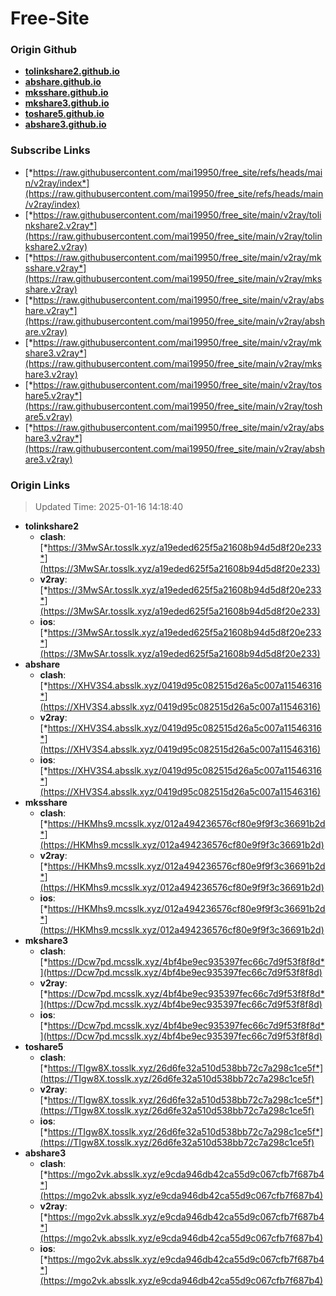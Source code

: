 # Free-Site

### Origin Github

- [**tolinkshare2.github.io**](https://github.com/tolinkshare2/tolinkshare2.github.io)
- [**abshare.github.io**](https://github.com/abshare/abshare.github.io)
- [**mksshare.github.io**](https://github.com/mksshare/mksshare.github.io)
- [**mkshare3.github.io**](https://github.com/mkshare3/mkshare3.github.io)
- [**toshare5.github.io**](https://github.com/toshare5/toshare5.github.io)
- [**abshare3.github.io**](https://github.com/abshare3/abshare3.github.io)

### Subscribe Links

- [*https://raw.githubusercontent.com/mai19950/free_site/refs/heads/main/v2ray/index*](https://raw.githubusercontent.com/mai19950/free_site/refs/heads/main/v2ray/index)
- [*https://raw.githubusercontent.com/mai19950/free_site/main/v2ray/tolinkshare2.v2ray*](https://raw.githubusercontent.com/mai19950/free_site/main/v2ray/tolinkshare2.v2ray)
- [*https://raw.githubusercontent.com/mai19950/free_site/main/v2ray/mksshare.v2ray*](https://raw.githubusercontent.com/mai19950/free_site/main/v2ray/mksshare.v2ray)
- [*https://raw.githubusercontent.com/mai19950/free_site/main/v2ray/abshare.v2ray*](https://raw.githubusercontent.com/mai19950/free_site/main/v2ray/abshare.v2ray)
- [*https://raw.githubusercontent.com/mai19950/free_site/main/v2ray/mkshare3.v2ray*](https://raw.githubusercontent.com/mai19950/free_site/main/v2ray/mkshare3.v2ray)
- [*https://raw.githubusercontent.com/mai19950/free_site/main/v2ray/toshare5.v2ray*](https://raw.githubusercontent.com/mai19950/free_site/main/v2ray/toshare5.v2ray)
- [*https://raw.githubusercontent.com/mai19950/free_site/main/v2ray/abshare3.v2ray*](https://raw.githubusercontent.com/mai19950/free_site/main/v2ray/abshare3.v2ray)

### Origin Links

> Updated Time: 2025-01-16 14:18:40

- **tolinkshare2**
  - **clash**: [*https://3MwSAr.tosslk.xyz/a19eded625f5a21608b94d5d8f20e233*](https://3MwSAr.tosslk.xyz/a19eded625f5a21608b94d5d8f20e233)
  - **v2ray**: [*https://3MwSAr.tosslk.xyz/a19eded625f5a21608b94d5d8f20e233*](https://3MwSAr.tosslk.xyz/a19eded625f5a21608b94d5d8f20e233)
  - **ios**: [*https://3MwSAr.tosslk.xyz/a19eded625f5a21608b94d5d8f20e233*](https://3MwSAr.tosslk.xyz/a19eded625f5a21608b94d5d8f20e233)
- **abshare**
  - **clash**: [*https://XHV3S4.absslk.xyz/0419d95c082515d26a5c007a11546316*](https://XHV3S4.absslk.xyz/0419d95c082515d26a5c007a11546316)
  - **v2ray**: [*https://XHV3S4.absslk.xyz/0419d95c082515d26a5c007a11546316*](https://XHV3S4.absslk.xyz/0419d95c082515d26a5c007a11546316)
  - **ios**: [*https://XHV3S4.absslk.xyz/0419d95c082515d26a5c007a11546316*](https://XHV3S4.absslk.xyz/0419d95c082515d26a5c007a11546316)
- **mksshare**
  - **clash**: [*https://HKMhs9.mcsslk.xyz/012a494236576cf80e9f9f3c36691b2d*](https://HKMhs9.mcsslk.xyz/012a494236576cf80e9f9f3c36691b2d)
  - **v2ray**: [*https://HKMhs9.mcsslk.xyz/012a494236576cf80e9f9f3c36691b2d*](https://HKMhs9.mcsslk.xyz/012a494236576cf80e9f9f3c36691b2d)
  - **ios**: [*https://HKMhs9.mcsslk.xyz/012a494236576cf80e9f9f3c36691b2d*](https://HKMhs9.mcsslk.xyz/012a494236576cf80e9f9f3c36691b2d)
- **mkshare3**
  - **clash**: [*https://Dcw7pd.mcsslk.xyz/4bf4be9ec935397fec66c7d9f53f8f8d*](https://Dcw7pd.mcsslk.xyz/4bf4be9ec935397fec66c7d9f53f8f8d)
  - **v2ray**: [*https://Dcw7pd.mcsslk.xyz/4bf4be9ec935397fec66c7d9f53f8f8d*](https://Dcw7pd.mcsslk.xyz/4bf4be9ec935397fec66c7d9f53f8f8d)
  - **ios**: [*https://Dcw7pd.mcsslk.xyz/4bf4be9ec935397fec66c7d9f53f8f8d*](https://Dcw7pd.mcsslk.xyz/4bf4be9ec935397fec66c7d9f53f8f8d)
- **toshare5**
  - **clash**: [*https://TIgw8X.tosslk.xyz/26d6fe32a510d538bb72c7a298c1ce5f*](https://TIgw8X.tosslk.xyz/26d6fe32a510d538bb72c7a298c1ce5f)
  - **v2ray**: [*https://TIgw8X.tosslk.xyz/26d6fe32a510d538bb72c7a298c1ce5f*](https://TIgw8X.tosslk.xyz/26d6fe32a510d538bb72c7a298c1ce5f)
  - **ios**: [*https://TIgw8X.tosslk.xyz/26d6fe32a510d538bb72c7a298c1ce5f*](https://TIgw8X.tosslk.xyz/26d6fe32a510d538bb72c7a298c1ce5f)
- **abshare3**
  - **clash**: [*https://mgo2vk.absslk.xyz/e9cda946db42ca55d9c067cfb7f687b4*](https://mgo2vk.absslk.xyz/e9cda946db42ca55d9c067cfb7f687b4)
  - **v2ray**: [*https://mgo2vk.absslk.xyz/e9cda946db42ca55d9c067cfb7f687b4*](https://mgo2vk.absslk.xyz/e9cda946db42ca55d9c067cfb7f687b4)
  - **ios**: [*https://mgo2vk.absslk.xyz/e9cda946db42ca55d9c067cfb7f687b4*](https://mgo2vk.absslk.xyz/e9cda946db42ca55d9c067cfb7f687b4)
